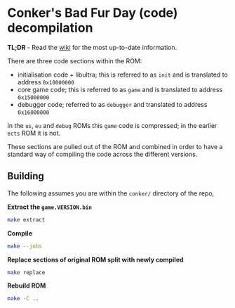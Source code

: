 # Conker's Bad Fur Day (code) decompilation

**TL;DR** - Read the [wiki](https://github.com/mkst/conker/wiki) for the most up-to-date information.

There are three code sections within the ROM:
 - initialisation code + libultra; this is referred to as `init` and is translated to address `0x10000000`
 - core game code; this is referred to as `game` and is translated to address `0x15000000`
 - debugger code; referred to as `debugger` and translated to address `0x16000000`

In the `us`, `eu` and `debug` ROMs this `game` code is compressed; in the earlier `ects` ROM it is not.

These sections are pulled out of the ROM and combined in order to have a standard way of compiling the code across the different versions.

## Building

The following assumes you are within the `conker/` directory of the repo,

**Extract the `game.VERSION.bin`**

```sh
make extract
```

**Compile**

```sh
make --jobs
```

**Replace sections of original ROM split with newly compiled**

```sh
make replace
```

**Rebuild ROM**
```sh
make -C ..
```
